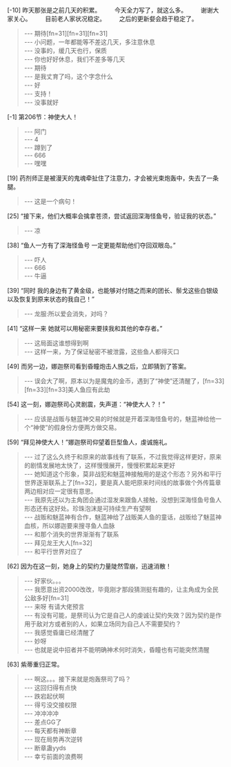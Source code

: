 
[-10] 昨天那张是之前几天的积累。
　　今天全力写了，就这么多。
　　谢谢大家关心。
　　目前老人家状况稳定。
　　之后的更新㛑会趋于稳定了。
>--- 期待[fn=31][fn=31][fn=31]<br>
>--- 小问题，一年都能等不差这几天，多注意休息<br>
>--- 没事的，缓几天也行，保质<br>
>--- 你也好好休息，我们不差多等几天<br>
>--- 期待<br>
>--- 是我丈育了吗，这个字念什么<br>
>--- 好<br>
>--- 支持！<br>
>--- 没事就好<br>

[-1] 第206节：神使大人！
>--- 阿门<br>
>--- 4<br>
>--- 蹲到了<br>
>--- 666<br>
>--- 嘿嘿<br>

[19] 药剂师正是被漫天的鬼魂牵扯住了注意力，才会被光束炮轰中，失去了一条腿。
>--- 这是一个病句！<br>

[25] “接下来，他们大概率会擒拿苍须，尝试返回深海怪鱼号，验证我的状态。”
>--- 凉<br>

[38] “鱼人一方有了深海怪鱼号 一定更能帮助他们夺回双眼岛。”
>--- 吓人<br>
>--- 666<br>
>--- 牛逼<br>

[39] “同时 我的身边有了黄金级，也能够对付随之而来的团长、鬃戈这些白银级 以及恢复到原来状态的我自己！”
>--- 龙服:所以爱会消失，对吗？<br>

[41] “这样一来 她就可以用秘密来要挟我和其他的幸存者。”
>--- 这局面这谁想得到啊<br>
>--- 这样一来，为了保证秘密不被泄露，这些鱼人都得灭口<br>

[49] 而另一边，娜迦祭司看到昏瞳炮击人族之后，立即猜到了答案。
>--- 误会大了啊，原本以为是魔鬼的金币，遇到了“神使”还清醒了，[fn=33][fn=33][fn=33]美人鱼应有此劫<br>

[54] 这一刻，娜迦祭司心灵剧震，失声道：“神使大人？！”
>--- 应该是战贩与魅蓝神交易的时候就是开着深海怪鱼号的，魅蓝神给他一个“神使”的假身份方便两方做交易。<br>

[59] “拜见神使大人！”娜迦祭司仰望着巨型鱼人，虔诚施礼。
>--- 过了这么久终于和原来的故事线有了联系，不过我觉得这样更好，原来的剧情发展地太快了，这样慢慢展开，慢慢积累起来更好<br>
>--- 她知道这个形象，莫非战犯和魅蓝神接触用的是这个形态？另外和平行世界逐渐联系上了[fn=32]，要是真人能吧原来时间线的故事做个外传篇章两边相对应一定很有意思。<br>
>--- 我原先还以为主角团会通过湿发来跟鱼人接触，没想到深海怪鱼号鱼人形态还有这好处。珍珠泡沫是可持续生产有望啊<br>
>--- 战贩和魅蓝神有合作，魅蓝神给了战贩美人鱼的童话，战贩给了魅蓝神血核，所以娜迦要来搜寻鱼人血脉<br>
>--- 和那个消失的世界渐渐有了联系<br>
>--- 拜见龙王大人[fn=32]<br>
>--- 和平行世界对应了<br>

[62] 因为在这一刻，她身上的契约力量陡然雪崩，迅速消散！
>--- 好家伙。。。<br>
>--- 我愿意出资2000改改，毕竟刚才那段猜测挺有趣的，让主角成为全民公敌多好[fn=31]<br>
>--- 来呀   有请大佬预言<br>
>--- 有没有可能，是祭司认为它是自己人的虔诚让契约失效？因为契约是作用于敌对方或者别的人，如果立场同为自己人不需要契约？<br>
>--- 我感觉昏庸已经清醒了<br>
>--- 妙呀<br>
>--- 也就是说中招者并不能明确神术何时消失，昏瞳也有可能突然清醒<br>

[63] 紫蒂重归正常。
>--- 啊这。。。接下来就是炮轰祭司了吗？<br>
>--- 这回归得有点快<br>
>--- 跌宕起伏啊<br>
>--- 得亏没交接权限<br>
>--- 冲冲冲冲<br>
>--- 差点GG了<br>
>--- 每天都有神断章<br>
>--- 现在局势再次逆转<br>
>--- 断章蛊yyds<br>
>--- 幸亏前面的浪费啊<br>
